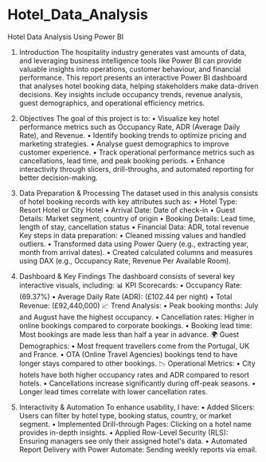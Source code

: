 # Hotel_Data_Analysis
Hotel Data Analysis Using Power BI
1. Introduction
The hospitality industry generates vast amounts of data, and leveraging business intelligence tools like Power BI can provide valuable insights into operations, customer behaviour, and financial performance.
This report presents an interactive Power BI dashboard that analyses hotel booking data, helping stakeholders make data-driven decisions. Key insights include occupancy trends, revenue analysis, guest demographics, and operational efficiency metrics.
2. Objectives
The goal of this project is to:
•	Visualize key hotel performance metrics such as Occupancy Rate, ADR (Average Daily Rate), and Revenue.
•	Identify booking trends to optimize pricing and marketing strategies.
•	Analyse guest demographics to improve customer experience.
•	Track operational performance metrics such as cancellations, lead time, and peak booking periods.
•	Enhance interactivity through slicers, drill-throughs, and automated reporting for better decision-making.
3. Data Preparation & Processing
The dataset used in this analysis consists of hotel booking records with key attributes such as:
•	Hotel Type: Resort Hotel or City Hotel
•	Arrival Date: Date of check-in
•	Guest Details: Market segment, country of origin
•	Booking Details: Lead time, length of stay, cancellation status
•	Financial Data: ADR, total revenue
Key steps in data preparation:
•	Cleaned missing values and handled outliers.
•	Transformed data using Power Query (e.g., extracting year, month from arrival dates).
•	Created calculated columns and measures using DAX (e.g., Occupancy Rate, Revenue Per Available Room).

4. Dashboard & Key Findings
The dashboard consists of several key interactive visuals, including:
📊 KPI Scorecards:
•	Occupancy Rate: (69.37%)
•	Average Daily Rate (ADR): (£102.44 per night)
•	Total Revenue: (£92,440,000)
📈 Trend Analysis:
•	Peak booking months: July and August have the highest occupancy.
•	Cancellation rates: Higher in online bookings compared to corporate bookings.
•	Booking lead time: Most bookings are made less than half a year in advance.
🌍 Guest Demographics:
•	Most frequent travellers come from the Portugal, UK and France.
•	OTA (Online Travel Agencies) bookings tend to have longer stays compared to other bookings.
📉 Operational Metrics:
•	City hotels have both higher occupancy rates and ADR compared to resort hotels.
•	Cancellations increase significantly during off-peak seasons.
•	Longer lead times correlate with lower cancellation rates.

5. Interactivity & Automation
To enhance usability, I have:
•	Added Slicers: Users can filter by hotel type, booking status, country, or market segment.
•	Implemented Drill-through Pages: Clicking on a hotel name provides in-depth insights.
•	Applied Row-Level Security (RLS): Ensuring managers see only their assigned hotel's data.
•	Automated Report Delivery with Power Automate: Sending weekly reports via email.
